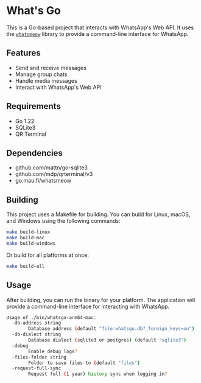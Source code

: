 # What's Go

This is a Go-based project that interacts with WhatsApp's Web API. 
It uses the [`whatsmeow`](https://github.com/tulir/whatsmeow/tree/main) library to provide a
command-line interface for WhatsApp.

## Features

- Send and receive messages
- Manage group chats
- Handle media messages
- Interact with WhatsApp's Web API

## Requirements

- Go 1.22
- SQLite3
- QR Terminal

## Dependencies

- github.com/mattn/go-sqlite3
- github.com/mdp/qrterminal/v3
- go.mau.fi/whatsmeow

## Building

This project uses a Makefile for building. You can build for Linux, macOS, and Windows using the following commands:

```bash
make build-linux
make build-mac
make build-windows
```

Or build for all platforms at once:

```bash
make build-all
```

## Usage

After building, you can run the binary for your platform.
The application will provide a command-line interface for interacting with WhatsApp.

```bash
Usage of ./bin/whatsgo-arm64-mac:
  -db-address string
    	Database address (default "file:whatsgo.db?_foreign_keys=on")
  -db-dialect string
    	Database dialect (sqlite3 or postgres) (default "sqlite3")
  -debug
    	Enable debug logs?
  -files-folder string
    	Folder to save files to (default "files")
  -request-full-sync
    	Request full (1 year) history sync when logging in?
```